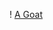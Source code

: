 ! [A Goat](https://mediadc.brightspotcdn.com/dims4/default/61e086c/2147483647/strip/true/crop/1060x600+0+0/resize/1060x600!/quality/90/?url=https%3A%2F%2Fmediadc.brightspotcdn.com%2F5b%2Feb%2Fe0f9008444b3885c55e746b6eee4%2Fistock-834732994.jpg)
